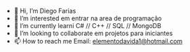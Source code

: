 - 👋 Hi, I’m Diego Farias 
- 👀 I’m interested em entrar na area de programação
- 🌱 I’m currently learni C# // C++ // SQL // MongoDB
- 💞️ I’m looking to collaborate em projetos para iniciantes
- 📫 How to reach me Email: elementodavida1@hotmail.com

<!---
diegobrabufarias/diegobrabufarias is a ✨ special ✨ repository because its `README.md` (this file) appears on your GitHub profile.
You can click the Preview link to take a look at your changes.
--->
